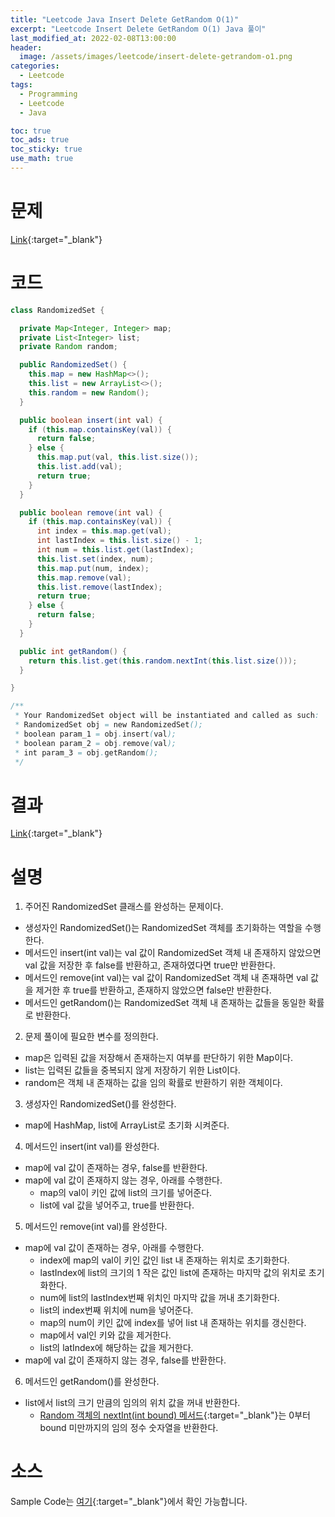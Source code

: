 ```yaml
---
title: "Leetcode Java Insert Delete GetRandom O(1)"
excerpt: "Leetcode Insert Delete GetRandom O(1) Java 풀이"
last_modified_at: 2022-02-08T13:00:00
header:
  image: /assets/images/leetcode/insert-delete-getrandom-o1.png
categories:
  - Leetcode
tags:
  - Programming
  - Leetcode
  - Java

toc: true
toc_ads: true
toc_sticky: true
use_math: true
---
```

# 문제
[Link](https://leetcode.com/problems/insert-delete-getrandom-o1/){:target="_blank"}

# 코드
```java
class RandomizedSet {

  private Map<Integer, Integer> map;
  private List<Integer> list;
  private Random random;

  public RandomizedSet() {
    this.map = new HashMap<>();
    this.list = new ArrayList<>();
    this.random = new Random();
  }

  public boolean insert(int val) {
    if (this.map.containsKey(val)) {
      return false;
    } else {
      this.map.put(val, this.list.size());
      this.list.add(val);
      return true;
    }
  }

  public boolean remove(int val) {
    if (this.map.containsKey(val)) {
      int index = this.map.get(val);
      int lastIndex = this.list.size() - 1;
      int num = this.list.get(lastIndex);
      this.list.set(index, num);
      this.map.put(num, index);
      this.map.remove(val);
      this.list.remove(lastIndex);
      return true;
    } else {
      return false;
    }
  }

  public int getRandom() {
    return this.list.get(this.random.nextInt(this.list.size()));
  }

}

/**
 * Your RandomizedSet object will be instantiated and called as such:
 * RandomizedSet obj = new RandomizedSet();
 * boolean param_1 = obj.insert(val);
 * boolean param_2 = obj.remove(val);
 * int param_3 = obj.getRandom();
 */
```

# 결과
[Link](https://leetcode.com/submissions/detail/636853342/){:target="_blank"}

# 설명
1. 주어진 RandomizedSet 클래스를 완성하는 문제이다.
- 생성자인 RandomizedSet()는 RandomizedSet 객체를 초기화하는 역할을 수행한다.
- 메서드인 insert(int val)는 val 값이 RandomizedSet 객체 내 존재하지 않았으면 val 값을 저장한 후 false를 반환하고, 존재하였다면 true만 반환한다.
- 메서드인 remove(int val)는 val 값이 RandomizedSet 객체 내 존재하면 val 값을 제거한 후 true를 반환하고, 존재하지 않았으면 false만 반환한다.
- 메서드인 getRandom()는 RandomizedSet 객체 내 존재하는 값들을 동일한 확률로 반환한다.

2. 문제 풀이에 필요한 변수를 정의한다.
- map은 입력된 값을 저장해서 존재하는지 여부를 판단하기 위한 Map이다.
- list는 입력된 값들을 중복되지 않게 저장하기 위한 List이다.
- random은 객체 내 존재하는 값을 임의 확률로 반환하기 위한 객체이다.

3. 생성자인 RandomizedSet()를 완성한다.
- map에 HashMap, list에 ArrayList로 초기화 시켜준다.

4. 메서드인 insert(int val)를 완성한다.
- map에 val 값이 존재하는 경우, false를 반환한다.
- map에 val 값이 존재하지 않는 경우, 아래를 수행한다.
  - map의 val이 키인 값에 list의 크기를 넣어준다.
  - list에 val 값을 넣어주고, true를 반환한다.

5. 메서드인 remove(int val)를 완성한다.
- map에 val 값이 존재하는 경우, 아래를 수행한다.
  - index에 map의 val이 키인 값인 list 내 존재하는 위치로 초기화한다.
  - lastIndex에 list의 크기의 1 작은 값인 list에 존재하는 마지막 값의 위치로 초기화한다.
  - num에 list의 lastIndex번째 위치인 마지막 값을 꺼내 초기화한다.
  - list의 index번째 위치에 num을 넣어준다.
  - map의 num이 키인 값에 index를 넣어 list 내 존재하는 위치를 갱신한다.
  - map에서 val인 키와 값을 제거한다.
  - list의 latIndex에 해당하는 값을 제거한다.
- map에 val 값이 존재하지 않는 경우, false를 반환한다.

6. 메서드인 getRandom()를 완성한다.
- list에서 list의 크기 만큼의 임의의 위치 값을 꺼내 반환한다.
  - [Random 객체의 nextInt(int bound) 메서드](https://docs.oracle.com/javase/8/docs/api/java/util/Random.html#nextInt-int-){:target="_blank"}는 0부터 bound 미만까지의 임의 정수 숫자열을 반환한다.

# 소스
Sample Code는 [여기](https://github.com/GracefulSoul/leetcode/blob/master/src/main/java/gracefulsoul/problems/InsertDeleteGetRandomO1.java){:target="_blank"}에서 확인 가능합니다.